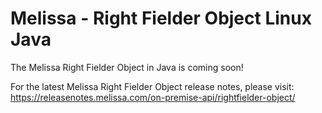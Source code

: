 # Melissa - Right Fielder Object Linux Java

The Melissa Right Fielder Object in Java is coming soon!

For the latest Melissa Right Fielder Object release notes, please visit: https://releasenotes.melissa.com/on-premise-api/rightfielder-object/
